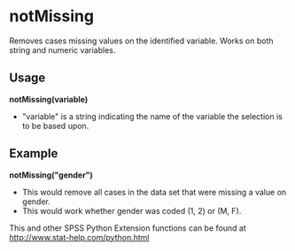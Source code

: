 # notMissing
Removes cases missing values on the identified variable. Works on both string and numeric variables.

## Usage
**notMissing(variable)**
* "variable" is a string indicating the name of the variable the selection is to be based upon.

## Example
**notMissing("gender")**
* This would remove all cases in the data set that were missing a value on gender. 
* This would work whether gender was coded (1, 2) or (M, F).

This and other SPSS Python Extension functions can be found at http://www.stat-help.com/python.html
